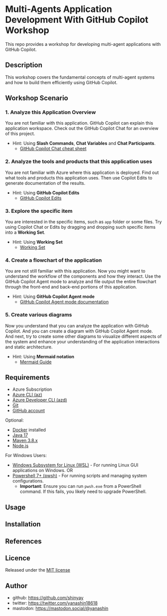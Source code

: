 # Multi-Agents Application Development With GitHub Copilot Workshop

This repo provides a workshop for developing multi-agent applications with GitHub Copilot.

## Description

This workshop covers the fundamental concepts of multi-agent systems and how to build them efficiently using GitHub Copilot.

## Workshop Scenario

### 1. Analyze this Application Overview

You are not familiar with this application. GitHub Copilot can explain this application workspace. Check out the GitHub Copilot Chat for an overview of this project.

- Hint: Using **Slash Commands**, **Chat Variables** and **Chat Participants**.
  - [GitHub Copilot Chat cheat sheet](https://docs.github.com/en/copilot/using-github-copilot/copilot-chat/github-copilot-chat-cheat-sheet)

### 2. Analyze the tools and products that this application uses

You are not familiar with Azure where this application is deployed. Find out what tools and products this application uses. Then use Copilot Edits to generate documentation of the results.

- Hint: Using **GitHub Copilot Edits**
  - [GitHub Copilot Edits](https://code.visualstudio.com/docs/copilot/copilot-edits#_use-edit-mode)

### 3. Explore the specific item

You are interested in the specific items, such as `app` folder or some files. Try using Copilot Chat or Edits by dragging and dropping such specific items into a **Working Set**.

- Hint: Using **Working Set**
  - [Working Set](https://code.visualstudio.com/blogs/2024/11/12/introducing-copilot-edits#_stay-in-control)

### 4. Create a flowchart of the application

You are not still familiar with this application. Now you might want to understand the workflow of the components and how they interact. Use the GitHub Copilot Agent mode to analyze and file output the entire flowchart through the front-end and back-end portions of this application.

- Hint: Using **GitHub Copilot Agent mode**
  - [GitHub Copilot Agent mode documentation](https://code.visualstudio.com/docs/copilot/copilot-edits#_use-agent-mode-preview)

### 5. Create various diagrams

Now you understand that you can analyze the application with GitHub Copilot. And you can create a diagram with GitHub Copilot Agent mode.
And next, try to create some other diagrams to visualize different aspects of the system and enhance your understanding of the application interactions and static architecture.

- Hint: Using **Mermaid notation**
  - [Mermaid Guide](https://mermaid.js.org/intro/getting-started.html)

## Requirements

* Azure Subscription
* [Azure CLI (az)](https://docs.microsoft.com/en-us/cli/azure/install-azure-cli)
* [Azure Developer CLI (azd)](https://aka.ms/azure-dev/install)
* [Git](https://git-scm.com/downloads)
* [GitHub account](https://github.com/)

Optional:
* [Docker](https://docs.docker.com/get-docker/) installed
* [Java 17](https://learn.microsoft.com/en-us/java/openjdk/download#openjdk-17)
* [Maven 3.8.x](https://maven.apache.org/download.cgi)
* [Node.js](https://nodejs.org/en/download/)

For Windows Users:
* [Windows Subsystem for Linux (WSL)](https://docs.microsoft.com/en-us/windows/wsl/install) - For running Linux GUI applications on Windows.
OR
* [Powershell 7+ (pwsh)](https://github.com/powershell/powershell) - For running scripts and managing system configurations.
  * **Important**: Ensure you can run `pwsh.exe` from a PowerShell command. If this fails, you likely need to upgrade PowerShell.

## Usage

## Installation

## References

## Licence

Released under the [MIT license](https://gist.githubusercontent.com/shinyay/56e54ee4c0e22db8211e05e70a63247e/raw/f3ac65a05ed8c8ea70b653875ccac0c6dbc10ba1/LICENSE)

## Author

- github: <https://github.com/shinyay>
- twitter: <https://twitter.com/yanashin18618>
- mastodon: <https://mastodon.social/@yanashin>
